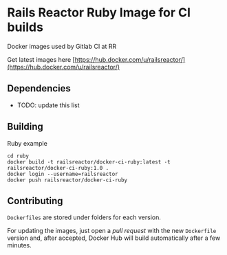 # Rails Reactor Ruby Image for CI builds

Docker images used by Gitlab CI at RR

Get latest images here [https://hub.docker.com/u/railsreactor/](https://hub.docker.com/u/railsreactor/)

## Dependencies

* TODO: update this list

## Building

Ruby example

```
cd ruby
docker build -t railsreactor/docker-ci-ruby:latest -t railsreactor/docker-ci-ruby:1.0 .
docker login --username=railsreactor
docker push railsreactor/docker-ci-ruby
```

## Contributing

`Dockerfiles` are stored under folders for each version.

For updating the images, just open a _pull request_ with
the new `Dockerfile` version and, after accepted, Docker
Hub will build automatically after a few minutes.
